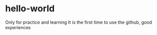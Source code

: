 # hello-world
Only for practice and learning
It is the first time to use the github, good experiences
